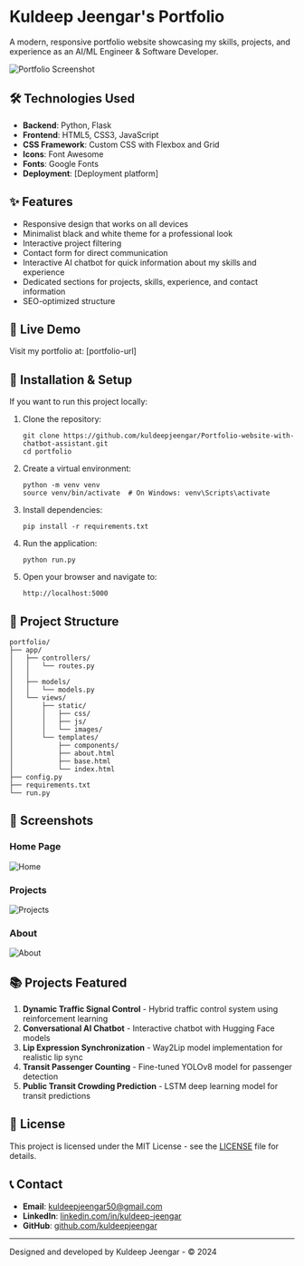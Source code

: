# Kuldeep Jeengar's Portfolio

A modern, responsive portfolio website showcasing my skills, projects, and experience as an AI/ML Engineer & Software Developer.

![Portfolio Screenshot](app/views/static/images/portfolio-preview.png)

## 🛠️ Technologies Used

- **Backend**: Python, Flask
- **Frontend**: HTML5, CSS3, JavaScript
- **CSS Framework**: Custom CSS with Flexbox and Grid
- **Icons**: Font Awesome
- **Fonts**: Google Fonts
- **Deployment**: [Deployment platform]

## ✨ Features

- Responsive design that works on all devices
- Minimalist black and white theme for a professional look
- Interactive project filtering
- Contact form for direct communication
- Interactive AI chatbot for quick information about my skills and experience
- Dedicated sections for projects, skills, experience, and contact information
- SEO-optimized structure

## 🚀 Live Demo

Visit my portfolio at: [portfolio-url]

## 🔧 Installation & Setup

If you want to run this project locally:

1. Clone the repository:
   ```
   git clone https://github.com/kuldeepjeengar/Portfolio-website-with-chatbot-assistant.git
   cd portfolio
   ```

2. Create a virtual environment:
   ```
   python -m venv venv
   source venv/bin/activate  # On Windows: venv\Scripts\activate
   ```

3. Install dependencies:
   ```
   pip install -r requirements.txt
   ```

4. Run the application:
   ```
   python run.py
   ```

5. Open your browser and navigate to:
   ```
   http://localhost:5000
   ```

## 📁 Project Structure

```
portfolio/
├── app/
│   ├── controllers/
│   │   └── routes.py
│   │   
│   ├── models/
│   │   └── models.py
│   └── views/
│       ├── static/
│       │   ├── css/
│       │   ├── js/
│       │   └── images/
│       └── templates/
│           ├── components/
│           ├── about.html
│           ├── base.html
│           └── index.html
├── config.py
├── requirements.txt
└── run.py
```

## 📱 Screenshots

### Home Page
![Home](app/views/static/images/screenshots/home.png)

### Projects 
![Projects](app/views/static/images/screenshots/projects.png)

### About
![About](app/views/static/images/screenshots/about.png)

## 📚 Projects Featured

1. **Dynamic Traffic Signal Control** - Hybrid traffic control system using reinforcement learning
2. **Conversational AI Chatbot** - Interactive chatbot with Hugging Face models
3. **Lip Expression Synchronization** - Way2Lip model implementation for realistic lip sync
4. **Transit Passenger Counting** - Fine-tuned YOLOv8 model for passenger detection
5. **Public Transit Crowding Prediction** - LSTM deep learning model for transit predictions

## 📝 License

This project is licensed under the MIT License - see the [LICENSE](LICENSE) file for details.

## 📞 Contact

- **Email**: kuldeepjeengar50@gmail.com
- **LinkedIn**: [linkedin.com/in/kuldeep-jeengar](https://linkedin.com/in/kuldeep-jeengar)
- **GitHub**: [github.com/kuldeepjeengar](https://github.com/kuldeepjeengar)

---

Designed and developed by Kuldeep Jeengar - &copy; 2024 
